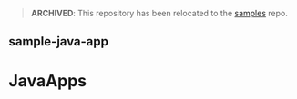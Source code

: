 > **ARCHIVED**: This repository has been relocated to the [samples](https://github.com/buildpack/samples/) repo.

## sample-java-app
# JavaApps
